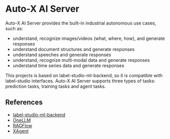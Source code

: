 # Auto-X AI Server

Auto-X AI Server provides the built-in industrial autonomous use cases, such as:
- understand, recognize images/videos (what, where, how), and generate responses
- understand document structures and generate responses
- understand speeches and generate responses
- understand, recognize multi-modal data and generate responses
- understand time series data and generate responses

This projects is based on label-studio-ml-backend, so it is compatible with label-studio interfaces.
Auto-X AI Server supports three types of tasks: prediction tasks, training tasks and agent tasks.

## References

- [label-studio-ml-backend](https://github.com/HumanSignal/label-studio-ml-backend)
- [OneLLM](https://github.com/csuhan/OneLLM)
- [RAGFlow](https://github.com/infiniflow/ragflow)
- [XAgent](https://github.com/OpenBMB/XAgent)